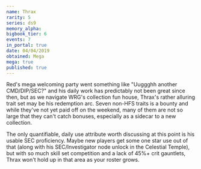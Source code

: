 ```yaml
---
name: Thrax
rarity: 5
series: ds9
memory_alpha:
bigbook_tier: 6
events: 7
in_portal: true
date: 04/04/2019
obtained: Mega
mega: true
published: true
---
```


Red's mega welcoming party went something like "Uuggghh another CMD/DIP/SEC?" and his daily work has predictably not been great since then, but as we navigate WRG's collection fun house, Thrax's rather alluring trait set may be his redemption arc. Seven non-HFS traits is a bounty and while they've not yet paid off on the weekend, many of them are not so large that they can't catch bonuses, especially as a sidecar to a new collection.

The only quantifiable, daily use attribute worth discussing at this point is his usable SEC proficiency. Maybe new players get some one star use out of that (along with his SEC/Investigator node unlock in the Celestial Temple), but with so much skill set competition and a lack of 45%+ crit gauntlets, Thrax won't hold up in that area as your roster grows.
